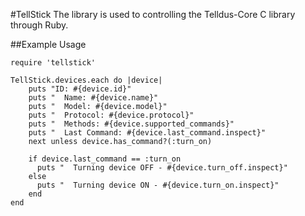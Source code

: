 #TellStick
The library is used to controlling the Telldus-Core C library through Ruby.  

##Example Usage

	require 'tellstick'

	TellStick.devices.each do |device|
		puts "ID: #{device.id}"
		puts "  Name: #{device.name}"
		puts "  Model: #{device.model}"
		puts "  Protocol: #{device.protocol}"
		puts "  Methods: #{device.supported_commands}"
		puts "  Last Command: #{device.last_command.inspect}"
		next unless device.has_command?(:turn_on)

		if device.last_command == :turn_on 
		  puts "  Turning device OFF - #{device.turn_off.inspect}"
		else
		  puts "  Turning device ON - #{device.turn_on.inspect}"
		end
	end
